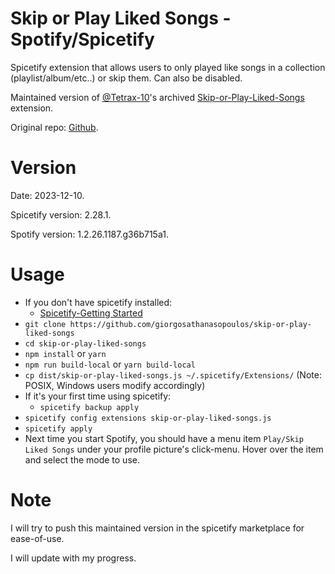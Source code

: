 # Skip or Play Liked Songs - Spotify/Spicetify
Spicetify extension that allows users to only played like songs in a collection (playlist/album/etc..) or skip them. Can also be disabled.

Maintained version of [@Tetrax-10](https://github.com/Tetrax-10)'s archived [Skip-or-Play-Liked-Songs](https://github.com/Tetrax-10/Spicetify-Extensions/tree/master/Skip-or-Play-Liked-Songs) extension.

Original repo: [Github](https://github.com/Tetrax-10/Spicetify-Extensions).

# Version

Date: 2023-12-10.

Spicetify version: 2.28.1.

Spotify version: 1.2.26.1187.g36b715a1.

# Usage
- If you don't have spicetify installed:
  - [Spicetify-Getting Started](https://spicetify.app/docs/getting-started)
- ```git clone https://github.com/giorgosathanasopoulos/skip-or-play-liked-songs```
- ```cd skip-or-play-liked-songs```
- ```npm install``` or ```yarn```
- ```npm run build-local``` or ```yarn build-local```
- ```cp dist/skip-or-play-liked-songs.js ~/.spicetify/Extensions/``` (Note: POSIX, Windows users modify accordingly)
- If it's your first time using spicetify:
  - ```spicetify backup apply```
- ```spicetify config extensions skip-or-play-liked-songs.js```
- ```spicetify apply```
- Next time you start Spotify, you should have a menu item ```Play/Skip Liked Songs``` under your profile
  picture's click-menu. Hover over the item and select the mode to use.

# Note 
I will try to push this maintained version in the spicetify marketplace for ease-of-use.

I will update with my progress.

